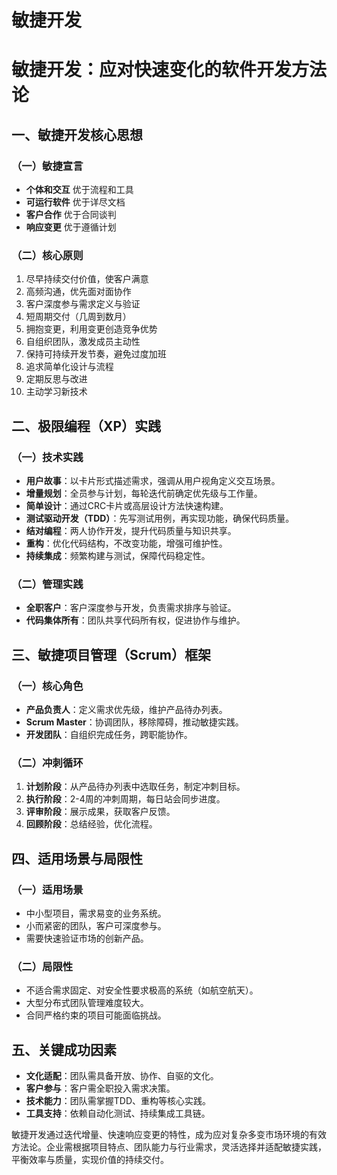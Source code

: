 # 敏捷开发


# 敏捷开发：应对快速变化的软件开发方法论
## 一、敏捷开发核心思想
### （一）敏捷宣言
- **个体和交互** 优于流程和工具
- **可运行软件** 优于详尽文档
- **客户合作** 优于合同谈判
- **响应变更** 优于遵循计划

### （二）核心原则
1. 尽早持续交付价值，使客户满意
2. 高频沟通，优先面对面协作
3. 客户深度参与需求定义与验证
4. 短周期交付（几周到数月）
5. 拥抱变更，利用变更创造竞争优势
6. 自组织团队，激发成员主动性
7. 保持可持续开发节奏，避免过度加班
8. 追求简单化设计与流程
9. 定期反思与改进
10. 主动学习新技术

## 二、极限编程（XP）实践
### （一）技术实践
- **用户故事**：以卡片形式描述需求，强调从用户视角定义交互场景。
- **增量规划**：全员参与计划，每轮迭代前确定优先级与工作量。
- **简单设计**：通过CRC卡片或高层设计方法快速构建。
- **测试驱动开发（TDD）**：先写测试用例，再实现功能，确保代码质量。
- **结对编程**：两人协作开发，提升代码质量与知识共享。
- **重构**：优化代码结构，不改变功能，增强可维护性。
- **持续集成**：频繁构建与测试，保障代码稳定性。

### （二）管理实践
- **全职客户**：客户深度参与开发，负责需求排序与验证。
- **代码集体所有**：团队共享代码所有权，促进协作与维护。

## 三、敏捷项目管理（Scrum）框架
### （一）核心角色
- **产品负责人**：定义需求优先级，维护产品待办列表。
- **Scrum Master**：协调团队，移除障碍，推动敏捷实践。
- **开发团队**：自组织完成任务，跨职能协作。

### （二）冲刺循环
1. **计划阶段**：从产品待办列表中选取任务，制定冲刺目标。
2. **执行阶段**：2-4周的冲刺周期，每日站会同步进度。
3. **评审阶段**：展示成果，获取客户反馈。
4. **回顾阶段**：总结经验，优化流程。

## 四、适用场景与局限性
### （一）适用场景
- 中小型项目，需求易变的业务系统。
- 小而紧密的团队，客户可深度参与。
- 需要快速验证市场的创新产品。

### （二）局限性
- 不适合需求固定、对安全性要求极高的系统（如航空航天）。
- 大型分布式团队管理难度较大。
- 合同严格约束的项目可能面临挑战。

## 五、关键成功因素
- **文化适配**：团队需具备开放、协作、自驱的文化。
- **客户参与**：客户需全职投入需求决策。
- **技术能力**：团队需掌握TDD、重构等核心实践。
- **工具支持**：依赖自动化测试、持续集成工具链。

敏捷开发通过迭代增量、快速响应变更的特性，成为应对复杂多变市场环境的有效方法论。企业需根据项目特点、团队能力与行业需求，灵活选择并适配敏捷实践，平衡效率与质量，实现价值的持续交付。